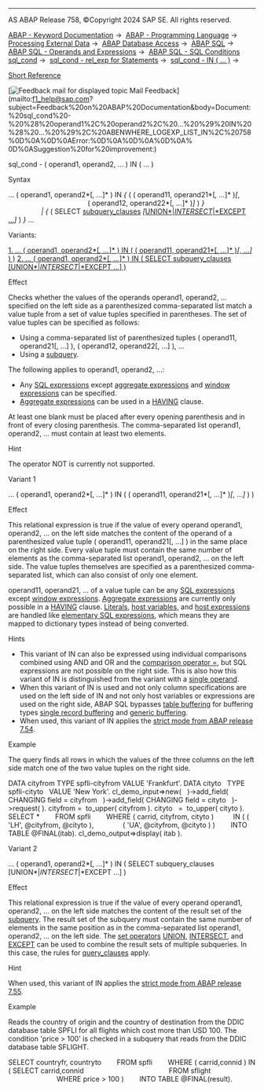   

* * *

AS ABAP Release 758, ©Copyright 2024 SAP SE. All rights reserved.

[ABAP - Keyword Documentation](javascript:call_link\('abenabap.htm'\)) →  [ABAP - Programming Language](javascript:call_link\('abenabap_reference.htm'\)) →  [Processing External Data](javascript:call_link\('abenabap_language_external_data.htm'\)) →  [ABAP Database Access](javascript:call_link\('abendb_access.htm'\)) →  [ABAP SQL](javascript:call_link\('abenabap_sql.htm'\)) →  [ABAP SQL - Operands and Expressions](javascript:call_link\('abenabap_sql_operands.htm'\)) →  [ABAP SQL - SQL Conditions sql\_cond](javascript:call_link\('abenasql_cond.htm'\)) →  [sql\_cond - rel\_exp for Statements](javascript:call_link\('abenabap_sql_stmt_logexp.htm'\)) →  [sql\_cond - IN ( ... )](javascript:call_link\('abenwhere_logexp_in.htm'\)) → 

[Short Reference](javascript:call_link\('abensql_cond_shortref.htm'\))

 [![](Mail.gif?object=Mail.gif "Feedback mail for displayed topic") Mail Feedback](mailto:f1_help@sap.com?subject=Feedback%20on%20ABAP%20Documentation&body=Document:%20sql_cond%20-%20%28%20operand1%2C%20operand2%2C%20...%20%29%20IN%20%28%20...%20%29%2C%20ABENWHERE_LOGEXP_LIST_IN%2C%20758%0D%0A%0D%0AError:%0D%0A%0D%0A%0D%0A%
0D%0ASuggestion%20for%20improvement:)

sql\_cond - ( operand1, operand2, ... ) IN ( ... )

Syntax

... ( operand1, operand2*\[*, ...*\]* ) IN *{* ( ( operand11, operand21*\[*, ...*\]* )*\[*,
                                         ( operand12, operand22*\[*, ...*\]* )*\]* ) *}*
                                   *|* *{* ( SELECT [subquery\_clauses](javascript:call_link\('abenwhere_logexp_subquery.htm'\)) *\[*[UNION*|*INTERSECT*|*EXCEPT ...](javascript:call_link\('abapunion.htm'\))*\]* ) *}* ...

Variants:

[1\. ... ( operand1, operand2*\[*, ...*\]* ) IN ( ( operand11, operand21*\[*, ...*\]* )*\[*, ...*\]* ) )](#!ABAP_VARIANT_1@1@)
[2\. ... ( operand1, operand2*\[*, ...*\]* ) IN ( SELECT subquery\_clauses \[UNION*|*INTERSECT*|*EXCEPT ...\] )](#!ABAP_VARIANT_2@2@)

Effect

Checks whether the values of the operands operand1, operand2, ... specified on the left side as a parenthesized comma-separated list match a value tuple from a set of value tuples specified in parentheses. The set of value tuples can be specified as follows:

-   Using a comma-separated list of parenthesized tuples ( operand11, operand21\[, ...\] ), ( operand12, operand22\[, ...\] ), ...
-   Using a [subquery](javascript:call_link\('abensubquery_glosry.htm'\) "Glossary Entry").

The following applies to operand1, operand2, ...:

-   Any [SQL expressions](javascript:call_link\('abapsql_expr.htm'\)) except [aggregate expressions](javascript:call_link\('abapselect_aggregate.htm'\)) and [window expressions](javascript:call_link\('abapselect_over.htm'\)) can be specified.
-   [Aggregate expressions](javascript:call_link\('abapselect_aggregate.htm'\)) can be used in a [HAVING](javascript:call_link\('abaphaving_clause.htm'\)) clause.

At least one blank must be placed after every opening parenthesis and in front of every closing parenthesis. The comma-separated list operand1, operand2, ... must contain at least two elements.

Hint

The operator NOT is currently not supported.

Variant 1   

... ( operand1, operand2*\[*, ...*\]* ) IN ( ( operand11, operand21*\[*, ...*\]* )*\[*, ...*\]* ) )

Effect

This relational expression is true if the value of every operand operand1, operand2, ... on the left side matches the content of the operand of a parenthesized value tuple ( operand11, operand21\[, ...\] ) in the same place on the right side. Every value tuple must contain the same number of elements as the comma-separated list operand1, operand2, ... on the left side. The value tuples themselves are specified as a parenthesized comma-separated list, which can also consist of only one element.

operand11, operand21, ... of a value tuple can be any [SQL expressions](javascript:call_link\('abapsql_expr.htm'\)) except [window expressions](javascript:call_link\('abapselect_over.htm'\)). [Aggregate expressions](javascript:call_link\('abapselect_aggregate.htm'\)) are currently only possible in a [HAVING](javascript:call_link\('abaphaving_clause.htm'\)) clause. [Literals](javascript:call_link\('abenabap_sql_literals.htm'\)), [host variables](javascript:call_link\('abenabap_sql_host_variables.htm'\)), and [host expressions](javascript:call_link\('abenabap_sql_host_expressions.htm'\)) are handled like [elementary SQL expressions](javascript:call_link\('abensql_elem.htm'\)), which means they are mapped to dictionary types instead of being converted.

Hints

-   This variant of IN can also be expressed using individual comparisons combined using AND and OR and the [comparison operator \=](javascript:call_link\('abenwhere_logexp_compare.htm'\)), but SQL expressions are not possible on the right side. This is also how this variant of IN is distinguished from the variant with a [single operand](javascript:call_link\('abenwhere_logexp_operand_in.htm'\)).
-   When this variant of IN is used and not only column specifications are used on the left side of IN and not only host variables or expressions are used on the right side, ABAP SQL bypasses [table buffering](javascript:call_link\('abentable_buffering_glosry.htm'\) "Glossary Entry") for buffering types [single record buffering](javascript:call_link\('abenbuffer_single_buffering.htm'\)) and [generic buffering](javascript:call_link\('abenbuffer_generic_buffering.htm'\)).
-   When used, this variant of IN applies the [strict mode from ABAP release 7.54](javascript:call_link\('abenabap_sql_strictmode_754.htm'\)).

Example

The query finds all rows in which the values of the three columns on the left side match one of the two value tuples on the right side.

DATA cityfrom TYPE spfli-cityfrom VALUE 'Frankfurt'.
DATA cityto   TYPE spfli-cityto   VALUE 'New York'.
cl\_demo\_input=>new(
  )->add\_field( CHANGING field = cityfrom
  )->add\_field( CHANGING field = cityto
  )->request( ).
cityfrom =  to\_upper( cityfrom ).
cityto   =  to\_upper( cityto ).
SELECT \*
       FROM spfli
       WHERE ( carrid, cityfrom, cityto )
         IN ( ( 'LH', @cityfrom, @cityto ),
              ( 'UA', @cityfrom, @cityto ) )
       INTO TABLE @FINAL(itab).
cl\_demo\_output=>display( itab ).

Variant 2   

... ( operand1, operand2*\[*, ...*\]* ) IN ( SELECT subquery\_clauses \[UNION*|*INTERSECT*|*EXCEPT ...\] )

Effect

This relational expression is true if the value of every operand operand1, operand2, ... on the left side matches the content of the result set of the [subquery](javascript:call_link\('abensubquery_glosry.htm'\) "Glossary Entry"). The result set of the subquery must contain the same number of elements in the same position as in the comma-separated list operand1, operand2, ... on the left side. The [set operators](javascript:call_link\('abencds_set_operators_glosry.htm'\) "Glossary Entry") [UNION](javascript:call_link\('abapunion.htm'\)), [INTERSECT](javascript:call_link\('abapunion.htm'\)), and [EXCEPT](javascript:call_link\('abapunion.htm'\)) can be used to combine the result sets of multiple subqueries. In this case, the rules for [query\_clauses](javascript:call_link\('abapunion_clause.htm'\)) apply.

Hint

When used, this variant of IN applies the [strict mode from ABAP release 7.55](javascript:call_link\('abenabap_sql_strictmode_755.htm'\)).

Example

Reads the country of origin and the country of destination from the DDIC database table SPFLI for all flights which cost more than USD 100. The condition 'price > 100' is checked in a subquery that reads from the DDIC database table SFLIGHT.

SELECT countryfr, countryto
       FROM spfli
       WHERE ( carrid,connid ) IN ( SELECT carrid,connid
                                           FROM sflight
                                           WHERE price > 100 )
       INTO TABLE @FINAL(result).